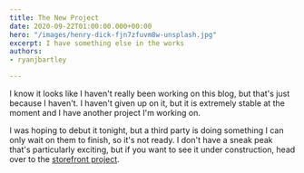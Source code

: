 ```yaml
---
title: The New Project
date: 2020-09-22T01:00:00.000+00:00
hero: "/images/henry-dick-fjn7zfuvm8w-unsplash.jpg"
excerpt: I have something else in the works
authors:
- ryanjbartley

---
```

I know it looks like I haven't really been working on this blog, but that's just because I haven't. I haven't given up on it, but it is extremely stable at the moment and I have another project I'm working on.

I was hoping to debut it tonight, but a third party is doing something I can only wait on them to finish, so it's not ready. I don't have a sneak peak that's particularly exciting, but if you want to see it under construction, head over to the [storefront project](https://ryanjbartley.github.io/storefront "Ryanjbartley's Storefront").